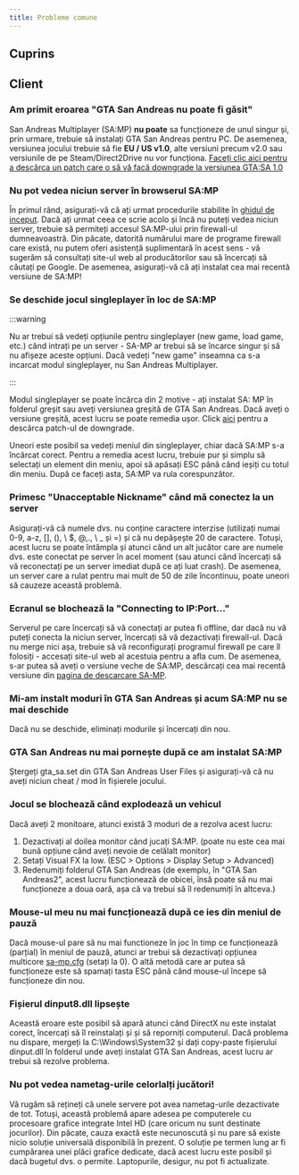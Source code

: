 ```yaml
---
title: Probleme comune
---
```


## Cuprins

## Client

### Am primit eroarea "GTA San Andreas nu poate fi găsit"

San Andreas Multiplayer (SA:MP) **nu poate** sa funcționeze de unul singur și, prin urmare, trebuie să instalați GTA San Andreas pentru PC. De asemenea, versiunea jocului trebuie să fie **EU / US v1.0**, alte versiuni precum v2.0 sau versiunile de pe Steam/Direct2Drive nu vor funcționa. [Faceți clic aici pentru a descărca un patch care o să vă facă downgrade la versiunea GTA:SA 1.0](http://grandtheftauto.filefront.com/file/GTA_SA_Downgrader_Patch;74661)

### Nu pot vedea niciun server în browserul SA:MP

În primul rând, asigurați-vă că ați urmat procedurile stabilite în [ghidul de inceput](https://team.sa-mp.com/wiki/Getting_Started). Dacă ați urmat ceea ce scrie acolo și încă nu puteți vedea niciun server, trebuie să permiteți accesul SA:MP-ului prin firewall-ul dumneavoastră. Din păcate, datorită numărului mare de programe firewall care există, nu putem oferi asistență suplimentară în acest sens - vă sugerăm să consultați site-ul web al producătorilor sau să încercați să căutați pe Google. De asemenea, asigurați-vă că ați instalat cea mai recentă versiune de SA:MP!

### Se deschide jocul singleplayer în loc de SA:MP

:::warning

Nu ar trebui să vedeți opțiunile pentru singleplayer (new game, load game, etc.) când intrați pe un server - SA-MP ar trebui să se încarce singur și să nu afișeze aceste opțiuni. Dacă vedeți "new game" inseamna ca s-a incarcat modul singleplayer, nu San Andreas Multiplayer.

:::

Modul singleplayer se poate încărca din 2 motive - ați instalat SA: MP în folderul greșit sau aveți versiunea greșită de GTA San Andreas. Dacă aveți o versiune greșită, acest lucru se poate remedia ușor. Click [aici](http://grandtheftauto.filefront.com/file/GTA_SA_Downgrader_Patch;74661) pentru a descărca patch-ul de downgrade.

Uneori este posibil sa vedeți meniul din singleplayer, chiar dacă SA:MP s-a încărcat corect. Pentru a remedia acest lucru, trebuie pur și simplu să selectați un element din meniu, apoi să apăsați ESC până când ieșiți cu totul din meniu. După ce faceți asta, SA:MP va rula corespunzător.

### Primesc "Unacceptable Nickname" când mă conectez la un server

Asigurați-vă că numele dvs. nu conține caractere interzise (utilizați numai 0-9, a-z, \[\], (), \ \$, @,., \ \_ și =) și că nu depășește 20 de caractere. Totuși, acest lucru se poate întâmpla și atunci când un alt jucător care are numele dvs. este conectat pe server în acel moment (sau atunci când încercați să vă reconectați pe un server imediat după ce ați luat crash). De asemenea, un server care a rulat pentru mai mult de 50 de zile încontinuu, poate uneori să cauzeze această problemă.

### Ecranul se blochează la "Connecting to IP:Port..."

Serverul pe care încercați să vă conectați ar putea fi offline, dar dacă nu vă puteți conecta la niciun server, încercați să vă dezactivați firewall-ul. Dacă nu merge nici așa, trebuie să vă reconfigurați programul firewall pe care îl folosiți - accesați site-ul web al acestuia pentru a afla cum. De asemenea, s-ar putea să aveți o versiune veche de SA:MP, descărcați cea mai recentă versiune din [pagina de descarcare SA-MP](http://sa-mp.com/download.php).

### Mi-am instalt moduri în GTA San Andreas și acum SA:MP nu se mai deschide

Dacă nu se deschide, eliminați modurile și încercați din nou.

### GTA San Andreas nu mai pornește după ce am instalat SA:MP

Ștergeți gta_sa.set din GTA San Andreas User Files și asigurați-vă că nu aveți niciun cheat / mod în fișierele jocului.

### Jocul se blochează când explodează un vehicul

Dacă aveți 2 monitoare, atunci există 3 moduri de a rezolva acest lucru:

1. Dezactivați al doilea monitor când jucați SA:MP. (poate nu este cea mai bună opțiune când aveți nevoie de celălalt monitor)
2. Setați Visual FX la low. (ESC > Options > Display Setup > Advanced)
3. Redenumiți folderul GTA San Andreas (de exemplu, în "GTA San Andreas2", acest lucru funcționează de obicei, însă poate să nu mai funcționeze a doua oară, așa că va trebui să îl redenumiți în altceva.)

### Mouse-ul meu nu mai funcționează după ce ies din meniul de pauză

Dacă mouse-ul pare să nu mai functioneze în joc în timp ce funcționează (parțial) în meniul de pauză, atunci ar trebui să dezactivați opțiunea multicore [sa-mp.cfg](../../../client/ClientCommands#file-sa-mpcfg "Sa-mp.cfg") (setați la 0). O altă metodă care ar putea să funcționeze este să spamați tasta ESC până când mouse-ul începe să funcționeze din nou.

### Fișierul dinput8.dll lipsește

Această eroare este posibil să apară atunci când DirectX nu este instalat corect, încercați să îl reinstalați și și să reporniți computerul. Dacă problema nu dispare, mergeți la C:\\Windows\\System32 și dați copy-paste fișierului dinput.dll în folderul unde aveți instalat GTA San Andreas, acest lucru ar trebui să rezolve problema.

### Nu pot vedea nametag-urile celorlalți jucători!

Vă rugăm să rețineți că unele servere pot avea nametag-urile dezactivate de tot. Totuși, această problemă apare adesea pe computerele cu procesoare grafice integrate Intel HD (care oricum nu sunt destinate jocurilor). Din păcate, cauza exactă este necunoscută și nu pare să existe nicio soluție universală disponibilă în prezent. O soluție pe termen lung ar fi cumpărarea unei plăci grafice dedicate, dacă acest lucru este posibil și dacă bugetul dvs. o permite. Laptopurile, desigur, nu pot fi actualizate.

